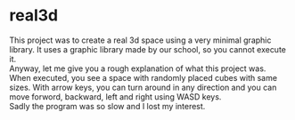 # real3d
This project was to create a real 3d space using a very minimal graphic library. It uses a graphic library made by our school, so you cannot execute it.  
Anyway, let me give you a rough explanation of what this project was.  
When executed, you see a space with randomly placed cubes with same sizes. With arrow keys, you can turn around in any direction and you can move forword, backward, left and right using WASD keys.  
Sadly the program was so slow and I lost my interest.
